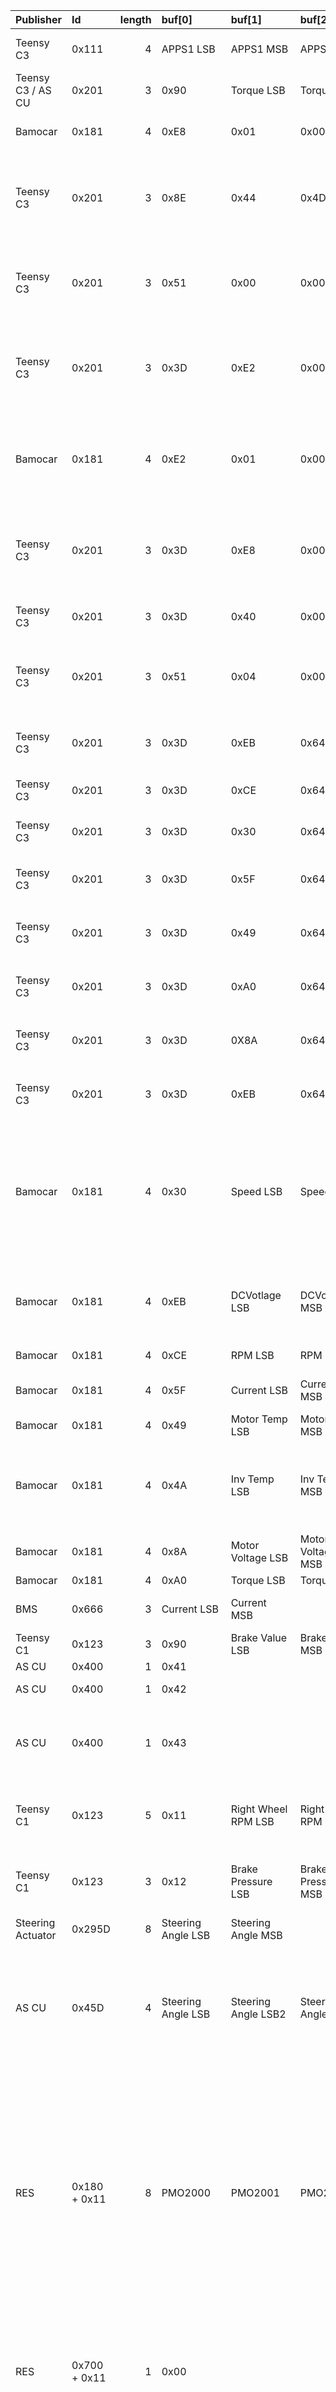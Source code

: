| Publisher | Id | length | buf[0]| buf[1]| buf[2]| buf[3] | buf[4] | buf[5] | buf[6] | buf[7] | Comments |
|:-------------|:------|---------:|:------------|:------------------|:------------------|:-----------|---------:|---------:|---------:|---------:|:---------------------------------------------------------------------------------------------------|
| Teensy C3 | 0x111 | 4 | APPS1 LSB | APPS1 MSB | APPS2 LSB | APPS 2 MSB | | | | |More information [here](https://docs.google.com/document/d/1OHhF_4qy_adlV3IM-yzU2rS6dTElfm43VSPI2wBDXpY/edit?usp=sharing) | 
| Teensy C3 / AS CU | 0x201 | 3 | 0x90 | Torque LSB | Torque MSB | | | | | | Torque Request to Bamocar |
| Bamocar | 0x181 | 4 | 0xE8 | 0x01 | 0x00 | 0x00 | | | | | receive enable Response form Bamocar |
| Teensy C3 | 0x201 | 3 | 0x8E | 0x44 | 0x4D | | | | | | clear Bamocar errors (this is not a bypass of the errors if the error persist it won't be cleared) |
| Teensy C3 | 0x201 | 3 | 0x51 | 0x00 | 0x00 | | | | | | This is part of the setup sequence of the bamocar ([see Ndrive manual](https://drive.google.com/drive/folders/1bdFkmG5v9gZULkJfAdY3rqtZdVJwwXQX))|
| Teensy C3 | 0x201 | 3 | 0x3D | 0xE2 | 0x00 | | | | | | Transmission request REGID 0xE2, 0x00 -> only one transmission, [all REGID Information](https://drive.google.com/file/d/1UVcGhsBRz_DpuVszRFBb6By628RkIuaZ/view) |
| Bamocar| 0x181 | 4 | 0xE2 | 0x01 | 0x00 | 0x00 | | | | | BTB Response, if we receive this message means that bamocar is ready for operation |
| Teensy C3 | 0x201 | 3 | 0x3D | 0xE8 | 0x00 | | | | | | Transmission Request REGID 0xE8, "Enable", this is also part of the setup sequence of the bamocar |
| Teensy C3 | 0x201 | 3 | 0x3D | 0x40 | 0x00 | | | | | | Transmission Request REGID 0x40, "Status |
| Teensy C3 | 0x201 | 3 | 0x51 | 0x04 | 0x00 | | | | | | This is part of the Shutdown sequence of the bamocar ([see Ndrive manual](https://drive.google.com/drive/folders/1bdFkmG5v9gZULkJfAdY3rqtZdVJwwXQX)) |
| Teensy C3 | 0x201 | 3 | 0x3D | 0xEB | 0x64 | | | | | | Transmission Request DC Voltage, 100ms cycle |
| Teensy C3 | 0x201 | 3 | 0x3D | 0xCE | 0x64 | | | | | | Transmission Request RPM, 10ms cycle |
| Teensy C3 | 0x201 | 3 | 0x3D | 0x30 | 0x64 | | | | | | Transmission Request Speed , 10ms cycle|
| Teensy C3 | 0x201 | 3 | 0x3D | 0x5F | 0x64 | | | | | | Transmission Request Current , 10ms cycle |
| Teensy C3 | 0x201 | 3 | 0x3D | 0x49 | 0x64 | | | | | | Transmission Request Motor Temperature, 10ms cycle|
| Teensy C3 | 0x201 | 3 | 0x3D | 0xA0 | 0x64 | | | | | | Transmission Request Torque Motor , 10ms cycle |
| Teensy C3 | 0x201 | 3 | 0x3D | 0X8A | 0x64 | | | | | | Transmission Request Voltage Motor, 10ms cycle |
| Teensy C3 | 0x201 | 3 | 0x3D | 0xEB | 0x64 | | | | | | Transmission Request DC Voltage , 10ms cycle |
| Bamocar| 0x181 | 4 | 0x30 | Speed LSB | Speed MSB | --- | | | | | Receive current Speed from bamocar, "speed = (msg.buf[2] << 8) BITWISE_OR msg.buf[1];"; 32767 MAX corresponds to max RPM (configurable) |
| Bamocar| 0x181 | 4 | 0xEB | DCVotlage LSB | DCVoltage MSB | --- | | | | | Receive current DC Voltage; 32767 MAX corresponds to max Voltage (configurable) |
| Bamocar| 0x181 | 4 | 0xCE | RPM LSB | RPM MSB | --- | | | | | Receive motor RPM, MAX RPM |
| Bamocar| 0x181 | 4 | 0x5F | Current LSB | Current MSB | --- | | | | | Receive Current, MAX CURRENT |
| Bamocar| 0x181 | 4 | 0x49 | Motor Temp LSB | Motor Temp MSB | --- | | | | | Receive Motor temperature |
| Bamocar| 0x181 | 4 | 0x4A | Inv Temp LSB| Inv Temp MSB | --- | | | | | Receive Inversor temperature (I assume that "powerStage" is the inverter temperature) |
| Bamocar| 0x181 | 4 | 0x8A | Motor Voltage LSB | Motor Voltage MSB | --- | | | | | Receive Motor Voltage |
| Bamocar| 0x181 | 4 | 0xA0 | Torque LSB | Torque MSB | --- | | | | | Receive Torque |
| BMS | 0x666 | 3 | Current LSB | Current MSB | | | | | | | Receive Current from BMS |
| Teensy C1 | 0x123 | 3 | 0x90 | Brake Value LSB | Brake Value MSB | | | | | | Brake pressure value |
| AS CU | 0x400 | 1 | 0x41 | | | | | | | | PC Alive Signal |
| AS CU | 0x400 | 1 | 0x42 | | | | | | | | Mission Finished Signal |
| AS CU | 0x400 | 1 | 0x43 | | | | | | | | Autonomous System / Computational Unit Emergency Detection Signal |
| Teensy C1 | 0x123 | 5 | 0x11 | Right Wheel RPM LSB | Right Wheel RPM | Right Wheel RPM | Right Wheel RPM MSB | | | | Right Wheel Current RPM Value, scaled by 1e2 in an integer value |
| Teensy C1 | 0x123 | 3 | 0x12 | Brake Pressure LSB  | Brake Pressure MSB | | | | | | Hydraulic Line Brake Pressure, scaled by 1e1 in an integer value |
| Steering Actuator | 0x295D | 8 | Steering Angle LSB | Steering Angle MSB | | | | | | | Steering Angle Value | Steering angle variation from Cubemars (message format is dubious, check datasheet)
| AS CU | 0x45D | 4 | Steering Angle LSB | Steering Angle LSB2 | Steering Angle MSB2 | Steering Angle MSB | | | | | Steering angle command for Cubemars - Weird formula, requires multiplication by 10000, check datasheet or ROS-CAN code
| RES | 0x180 + 0x11 | 8 | PMO2000 | PMO2001 | PMO2002 | PMO2003 | PMO2004 | PMO2005 | PMO2006 | PMO2007 | Res State Message. 0x11 in ID refers to the 0x11 Node ID defined by FSG. PMO2000: emergency - bit 0, go signals - bit 1 & 2. PMO2003: emergency - bit 7. PMO2006: Radio Quality (0-100%). PMO2007: signal loss - bit 6 |
| RES | 0x700 + 0x11 | 1 | 0x00 | | | | | | | | RES Ready Message Informs that the device is initialized. 0x11 in ID refers to the 0x11 Node ID defined by FSG |
| Master | 0x000 | 2 | 0x01 | 0x11 |  | | | | | | Set RES to operational mode. First byte sets the state. Second refers to the 0x11 Node ID defined by FSG |
| Master | 0x300 | 2 | 0x31 | Current AS State | | | | | | | Current ASState represented by the defined ENUM value {0 - AS_Manual, 1 - AS_Off, 2 - AS_Ready, 3 - AS_Driving, 4 - AS_Finished, 5 - AS_Emergency} |
| Master | 0x300 | 2 | 0x32 | Current Mission |  | | | | | | Current Mission represented by the defined ENUM value {0 - Manual, 1 - Acceleration, 2 - Skidpad, 3 - Autocross, 4 - Trackdrive, 5 - EBS_Test, 6 - Inspection} |
| Master | 0x300 | 5 | 0x33 | Left Wheel RPM LSB | Left Wheel RPM | Left Wheel RPM | Left Wheel RPM MSB | | | | Left Wheel Current RPM Value, scaled by 1e2 in an integer value |
| Master | 0x500 | 8 | Speed Actual | Speed Target | Steering Angle Actual | Steering Angle Target | Hydraulic Brake Actual | Hydraulic Brake Target | Motor Moment Actual | Motor Moment Target | Logging Message with Vehicle's Current Driving Mechanics States as defined by competition in ([FSG Handbook 2023](https://www.formulastudent.de/fileadmin/user_upload/all/2023/important_docs/FSG23_Competition_Handbook_v1.0.pdf)) |
| Master | 0x501 | 6 | Acceleration Longitudinal LSB | Acceleration Longitudinal MSB | Acceleration Lateral LSB | Acceleration Lateral MSB | Yaw Rate LSB | Yaw Rate MSB | | | Logging Message with Vehicle's Current Vehicle Driving Mechanics Controls as defined by competition in ([FSG Handbook 2023](https://www.formulastudent.de/fileadmin/user_upload/all/2023/important_docs/FSG23_Competition_Handbook_v1.0.pdf)) |
| Master | 0x502 | 5 | AS + EBS + AMI States | Steering + Service Brake States + Lap Counter + Cones Count Actual | Cones Count Actual + Cones Count All | Cones Count All | Cones Count All | | | |  Logging Message with Vehicle's Current System Status as defined by competition in ([FSG Handbook 2023](https://www.formulastudent.de/fileadmin/user_upload/all/2023/important_docs/FSG23_Competition_Handbook_v1.0.pdf)) |
| IMU | 0x175 | 7 | Yaw rate LSB | Yaw rate MSB | Reserved | Reserved | Acc Y-axis LSB | Acc Y-axis MSB | Reserved | |Quantization Yaw Rate 0.005 [°/s/digit] and Quantization Acc Y-axis 0.0001274 [g/digit] |
| IMU | 0x179 | 7 | Roll rate LSB | Roll rate MSB | Reserved | Reserved | Acc X-axis LSB | Acc X-axis MSB | Reserved | |Quantization Roll Rate 0.005 [°/s/digit] and Quantization Acc X-axis 0.0001274 [g/digit] | 
| IMU | 0x17C | 7 | Pitch rate LSB | Pitch rate MSB | Reserved | Reserved | Acc Z-axis LSB | Acc Z-axis MSB | Reserved | |Quantization Pitch Rate 0.005 [°/s/digit] and Quantization Acc Z-axis 0.0001274 [g/digit] |       
| Bosch Steering Wheel Angle Sensor | 0x0a1 | 4 | Angle LSB | Angle MSB | Speed | 0b-X-X-X-X-X-Trim-Cal-OK | Reserved | |
| External Device | 0x7C0 | 2 | 0b-X-X-X-X-X-CCW | Reserved | | | | | | | A zero adjustment is needed before using the sensor for the first time. To do so, reset the calibration with CCW = 0x5. After reseting the calibration, a new calibration needs to be started with CCW = 0x3 |
| External Device | 0x665 | | | | | | | | | | This ID is used to up the car in R2D state, without the need to turn on the TS. We need to be careful to not use this ID anywhere else|

[Bamocar Manual](https://drive.google.com/file/d/1AB3R3GgfrNnoZevtf9uZ19a8wwtScbqD/view?usp=sharing)
